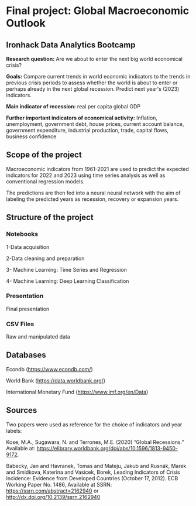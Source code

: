 # Final project: Global Macroeconomic Outlook
## Ironhack Data Analytics Bootcamp

**Research question:** Are we about to enter the next big world economical crisis?

**Goals:** Compare current trends in world economic indicators to the trends in previous crisis periods to assess whether the world is about to enter or perhaps already in the next global recession. Predict next year's (2023) indicators.

**Main indicator of recession:** real per capita global GDP

**Further important indicators of economical activity:** Inflation, unemployment, government debt, house prices, current account balance, government expenditure, industrial production, trade, capital flows, business confidence

## Scope of the project

Macroeconomic indicators from 1961-2021 are used to predict the expected indicators for 2022 and 2023 using time series analysis as well as conventional regression models.

The predictions are then fed into a neural neural network with the aim of labeling the predicted years as recession, recovery or expansion years.

## Structure of the project

### Notebooks
1-Data acquisition

2-Data cleaning and preparation

3- Machine Learning: Time Series and Regression

4- Machine Learning: Deep Learning Classification

### Presentation

Final presentation

### CSV Files

Raw and manipulated data

## Databases

Econdb (https://www.econdb.com/)

World Bank (https://data.worldbank.org/)

International Monetary Fund (https://www.imf.org/en/Data)

## Sources

Two papers were used as reference for the choice of indicators and year labels:

Kose, M.A., Sugawara, N. and Terrones, M.E. (2020) “Global Recessions.” Available at: https://elibrary.worldbank.org/doi/abs/10.1596/1813-9450-9172. 

Babecky, Jan and Havranek, Tomas and Mateju, Jakub and Rusnák, Marek and Smidkova, Katerina and Vasicek, Borek, Leading Indicators of Crisis Incidence: Evidence from Developed Countries (October 17, 2012). ECB Working Paper No. 1486, Available at SSRN: https://ssrn.com/abstract=2162940 or http://dx.doi.org/10.2139/ssrn.2162940
